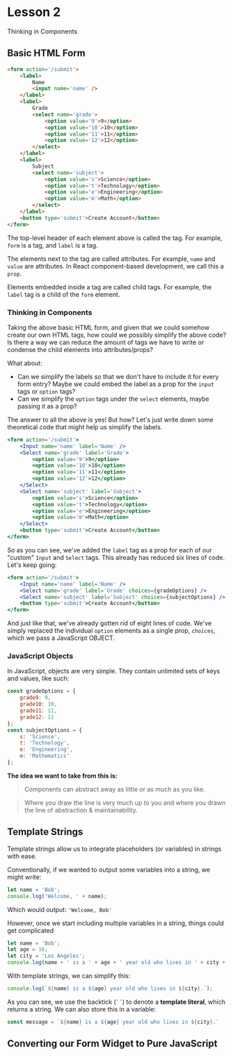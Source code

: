 # Lesson 2

Thinking in Components

## Basic HTML Form

```html
<form action='/submit'>
    <label>
        Name
        <input name='name' />
    </label>
    <label>
        Grade
        <select name='grade'>
            <option value='9'>9</option>
            <option value='10'>10</option>
            <option value='11'>11</option>
            <option value='12'>12</option>
        </select>
    </label>
    <label>
        Subject
        <select name='subject'>
            <option value='s'>Science</option>
            <option value='t'>Technology</option>
            <option value='e'>Engineering</option>
            <option value='m'>Math</option>
        </select>
    </label>
    <button type='submit'>Create Account</button>
</form>
```

The top-level header of each element above is called the tag. For example, `form` is a tag, and `label` is a tag.

The elements next to the tag are called attributes. For example, `name` and `value` are attributes. In React component-based development, we call this a `prop`.

Elements embedded inside a tag are called child tags. For example, the `label` tag is a child of the `form` element.

### Thinking in Components

Taking the above basic HTML form, and given that we could somehow create our own HTML tags, how could we possibly simplify the above code? Is there a way we can reduce the amount of tags we have to write or condense the child elements into attributes/props? 

What about:

- Can we simplify the labels so that we don't have to include it for every form entry? Maybe we could embed the label as a prop for the `input` tags or `option` tags?
- Can we simplify the `option` tags under the `select` elements, maybe passing it as a prop?

The answer to all the above is yes! But how? Let's just write down some theoretical code that might help us simplify the labels.

```jsx
<form action='/submit'>
    <Input name='name' label='Name' />
    <Select name='grade' label='Grade'>
        <option value='9'>9</option>
        <option value='10'>10</option>
        <option value='11'>11</option>
        <option value='12'>12</option>
    </Select>
    <Select name='subject' label='Subject'>
        <option value='s'>Science</option>
        <option value='t'>Technology</option>
        <option value='e'>Engineering</option>
        <option value='m'>Math</option>
    </Select>
    <button type='submit'>Create Account</button>
</form>
```

So as you can see, we've added the `label` tag as a prop for each of our "custom" `Input` and `Select` tags. This already has reduced six lines of code. Let's keep going:

```jsx
<form action='/submit'>
    <Input name='name' label='Name' />
    <Select name='grade' label='Grade' choices={gradeOptions} />
    <Select name='subject' label='Subject' choices={subjectOptions} />
    <button type='submit'>Create Account</button>
</form>
```

And just like that, we've already gotten rid of eight lines of code. We've simply replaced the individual `option` elements as a single prop, `choices`, which we pass a JavaScript OBJECT.

### JavaScript Objects

In JavaScript, objects are very simple. They contain unlimited sets of keys and values, like such:

```javascript
const gradeOptions = {
    grade9: 9,
    grade10: 10,
    grade11: 11,
    grade12: 12
};
const subjectOptions = {
    s: 'Science',
    t: 'Technology',
    e: 'Engineering',
    m: 'Mathematics'
};
```

**The idea we want to take from this is:**
> Components can abstract away as little or as much as you like.

> Where you draw the line is very much up to you and where you drawn the line of abstraction & maintainability.


## Template Strings

Template strings allow us to integrate placeholders (or variables) in strings with ease.

Conventionally, if we wanted to output some variables into a string, we might write:

```javascript
let name = 'Bob';
console.log('Welcome, ' + name);
```

Which would output:
`'Welcome, Bob'`

However, once we start including multiple variables in a string, things could get complicated

```javascript
let name = 'Bob';
let age = 16;
let city = 'Los Angeles';
console.log(name + ' is a ' + age + ' year old who lives in ' + city + '.');
```

With template strings, we can simplify this:

```javascript
console.log(`${name} is a ${age} year old who lives in ${city}.`);
```

As you can see, we use the backtick (` `` `) to denote a **template literal**, which returns a string. We can also store this in a variable:

```javascript
const message = `${name} is a ${age} year old who lives in ${city}.`
```

## Converting our Form Widget to Pure JavaScript
